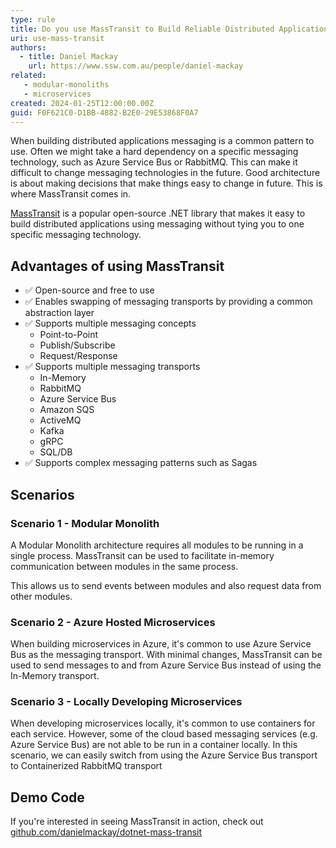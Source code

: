 ```yaml
---
type: rule
title: Do you use MassTransit to Build Reliable Distributed Applications?
uri: use-mass-transit
authors:
  - title: Daniel Mackay
    url: https://www.ssw.com.au/people/daniel-mackay  
related:
   - modular-monoliths
   - microservices
created: 2024-01-25T12:00:00.00Z
guid: F0F621C0-D1BB-4882-B2E0-29E53868F0A7
---
```


When building distributed applications messaging is a common pattern to use.  Often we might take a hard dependency on a specific messaging technology, such as Azure Service Bus or RabbitMQ.  This can make it difficult to change messaging technologies in the future.  Good architecture is about making decisions that make things easy to change in future.  This is where MassTransit comes in.  

[MassTransit](https://masstransit.io/) is a popular open-source .NET library that makes it easy to build distributed applications using messaging without tying you to one specific messaging technology.

<!--endintro-->

## Advantages of using MassTransit

* ✅ Open-source and free to use
* ✅ Enables swapping of messaging transports by providing a common abstraction layer
* ✅ Supports multiple messaging concepts
  * Point-to-Point
  * Publish/Subscribe
  * Request/Response
* ✅ Supports multiple messaging transports
  * In-Memory
  * RabbitMQ
  * Azure Service Bus
  * Amazon SQS
  * ActiveMQ
  * Kafka
  * gRPC
  * SQL/DB
* ✅ Supports complex messaging patterns such as Sagas

## Scenarios

### Scenario 1 - Modular Monolith

A Modular Monolith architecture requires all modules to be running in a single process.  MassTransit can be used to facilitate in-memory communication between modules in the same process.

This allows us to send events between modules and also request data from other modules.

### Scenario 2 - Azure Hosted Microservices

When building microservices in Azure, it's common to use Azure Service Bus as the messaging transport.  With minimal changes, MassTransit can be used to send messages to and from Azure Service Bus instead of using the In-Memory transport.

### Scenario 3 - Locally Developing Microservices

When developing microservices locally, it's common to use containers for each service.  However, some of the cloud based messaging services (e.g. Azure Service Bus) are not able to be run in a container locally.  In this scenario, we can easily switch from using the Azure Service Bus transport to Containerized RabbitMQ transport

## Demo Code

If you're interested in seeing MassTransit in action, check out [github.com/danielmackay/dotnet-mass-transit](https://github.com/danielmackay/dotnet-mass-transit/tree/main)
